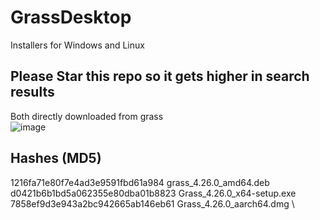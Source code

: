 # GrassDesktop
Installers for Windows and Linux


## Please Star this repo so it gets higher in search results


Both directly downloaded from grass \
![image](https://github.com/user-attachments/assets/4a4bb813-db6a-4845-91d5-45d3a4d0c157)

## Hashes (MD5)
1216fa71e80f7e4ad3e9591fbd61a984  grass_4.26.0_amd64.deb \
d0421b6b1bd5a062355e80dba01b8823  Grass_4.26.0_x64-setup.exe \
7858ef9d3e943a2bc942665ab146eb61  Grass_4.26.0_aarch64.dmg \
